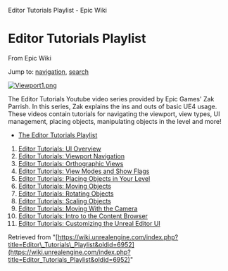 Editor Tutorials Playlist - Epic Wiki             

Editor Tutorials Playlist
=========================

From Epic Wiki

Jump to: [navigation](#mw-navigation), [search](#p-search)

[![Viewport1.png](https://d3ar1piqh1oeli.cloudfront.net/a/ab/Viewport1.png/500px-Viewport1.png)](/File:Viewport1.png)

The Editor Tutorials Youtube video series provided by Epic Games' Zak Parrish. In this series, Zak explains the ins and outs of basic UE4 usage. These videos contain tutorials for navigating the viewport, view types, UI management, placing objects, manipulating objects in the level and more!

*   [The Editor Tutorials Playlist](https://www.youtube.com/playlist?list=PLZlv_N0_O1gasd4IcOe9Cx9wHoBB7rxFl)

1.  [Editor Tutorials: UI Overview](/Editor_Tutorials:_UI_Overview "Editor Tutorials: UI Overview")
2.  [Editor Tutorials: Viewport Navigation](/Editor_Tutorials:_Viewport_Navigation "Editor Tutorials: Viewport Navigation")
3.  [Editor Tutorials: Orthographic Views](/Editor_Tutorials:_Orthographic_Views "Editor Tutorials: Orthographic Views")
4.  [Editor Tutorials: View Modes and Show Flags](/Editor_Tutorials:_View_Modes_and_Show_Flags "Editor Tutorials: View Modes and Show Flags")
5.  [Editor Tutorials: Placing Objects in Your Level](/Editor_Tutorials:_Placing_Objects_in_Your_Level "Editor Tutorials: Placing Objects in Your Level")
6.  [Editor Tutorials: Moving Objects](/Editor_Tutorials:_Moving_Objects "Editor Tutorials: Moving Objects")
7.  [Editor Tutorials: Rotating Objects](/Editor_Tutorials:_Rotating_Objects "Editor Tutorials: Rotating Objects")
8.  [Editor Tutorials: Scaling Objects](/Editor_Tutorials:_Scaling_Objects "Editor Tutorials: Scaling Objects")
9.  [Editor Tutorials: Moving With the Camera](/Editor_Tutorials:_Moving_With_the_Camera "Editor Tutorials: Moving With the Camera")
10.  [Editor Tutorials: Intro to the Content Browser](/Editor_Tutorials:_Intro_to_the_Content_Browser "Editor Tutorials: Intro to the Content Browser")
11.  [Editor Tutorials: Customizing the Unreal Editor UI](/Editor_Tutorials:_Customizing_the_Unreal_Editor_UI "Editor Tutorials: Customizing the Unreal Editor UI")

Retrieved from "[https://wiki.unrealengine.com/index.php?title=Editor\_Tutorials\_Playlist&oldid=6952](https://wiki.unrealengine.com/index.php?title=Editor_Tutorials_Playlist&oldid=6952)"